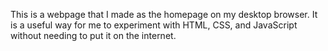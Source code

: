 This is a webpage that I made as the homepage on my desktop browser. It is a useful way for me to experiment with HTML, CSS, and JavaScript without needing to put it on the internet.
